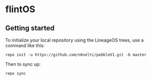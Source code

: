 flintOS
===========

Getting started
---------------

To initialize your local repository using the LineageOS trees, use a command like this:
```
repo init -u https://github.com/n0velti/pebbleV1.git -b master
```
Then to sync up:
```
repo sync
```


